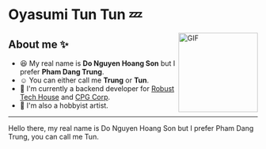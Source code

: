 # Oyasumi Tun Tun 💤

<img align="right" alt="GIF" height="160px" src="https://lh3.googleusercontent.com/pw/AM-JKLXOD99__lcd7oaF2GPRCw5Eg_fP_FnG9Zp1zkXZesLAYcFaCkvB4VvV-A0U9eINTrU_XUdSu3vkNrFdWbPwzOJ4FyDkxIpnpS6j8fJYo_vKk1NDrHiQcb3kD3DP0gjkc-Xd6a1zFuUc45T1zIsBg4Tu=s200-no?authuser=0" />

## About me ✨

- 😆 My real name is **Do Nguyen Hoang Son** but I prefer **Pham Dang Trung**.
- ☺️ You can either call me **Trung** or **Tun**.
- 🏢 I'm currently a backend developer for [Robust Tech House](https://robusttechhouse.com/) and [CPG Corp](https://www.cpgcorp.com.sg/).
- 🎨 I'm also a hobbyist artist.
--- 

Hello there, my real name is Do Nguyen Hoang Son but I prefer Pham Dang Trung, you can call me Tun.

